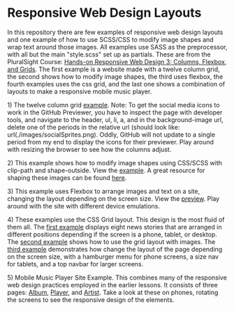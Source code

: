 <h1>Responsive Web Design Layouts</h1>

<p>In this repository there are few examples of responsive web design layouts and one example of how to use SCSS/CSS to modify image shapes and wrap text around those images. All examples use SASS as the preprocessor, with all but the main "style.scss" set up as partials. These are from the PluralSight Course: <a href="https://www.pluralsight.com/courses/responsive-web-design-columns-flexbox-grids">Hands-on Responsive Web Design 3: Columns, Flexbox, and Grids</a>. The first example is a website made with a twelve column grid, the second shows how to modify image shapes, the third uses flexbox, the fourth examples uses the css grid, and the last one shows a combination of layouts to make a responsive mobile music player.</p>

<p>1) The twelve column grid <a href="https://htmlpreview.github.io/?https://github.com/DevJHennessy/Responsive_Web_Design/blob/master/ColumnGrid/index.html">example</a>. Note: To get the social media icons to work in the GitHub Previewer, you have to inspect the page with developer tools, and navigate to the header, ul, li, a, and in the background-image url, delete one of the periods in the relative url (should look like: url(./images/socialSprites.png). Oddly, GitHub will not update to a single period from my end to display the icons for their previewer. Play around with resizing the browser to see how the columns adjust.</p>

<p>2) This example shows how to modify image shapes using CSS/SCSS with clip-path and shape-outside. View the <a href="https://htmlpreview.github.io/?https://github.com/DevJHennessy/Responsive_Web_Design/blob/master/CSS_Shapes/index.html">example</a>. A great resource for shaping these images can be found <a href="https://bennettfeely.com/clippy/">here</a>.</p>

<p>3) This example uses Flexbox to arrange images and text on a site, changing the layout depending on the screen size. View the <a href="https://htmlpreview.github.io/?https://github.com/DevJHennessy/Responsive_Web_Design/blob/master/Flexbox/index.html">preview</a>. Play around with the site with different device emulations.</p>

<p>4) These examples use the CSS Grid layout. This design is the most fluid of them all. The <a href="https://htmlpreview.github.io/?https://github.com/DevJHennessy/Responsive_Web_Design/blob/master/CSS_Grid1/index.html">first example</a> displays eight news stories that are arranged in different positions depending if the screen is a phone, tablet, or desktop. The <a href="https://htmlpreview.github.io/?https://github.com/DevJHennessy/Responsive_Web_Design/blob/master/CSS_Grid2/index.html">second example</a> shows how to use the grid layout with images. The <a href="https://htmlpreview.github.io/?https://github.com/DevJHennessy/Responsive_Web_Design/blob/master/CSS_Grid3/index.html">third example</a> demonstrates how change the layout of the page depending on the screen size, with a hamburger menu for phone screens, a size nav for tablets, and a top navbar for larger screens.</p>

<p>5) Mobile Music Player Site Example. This combines many of the responsive web design practices employed in the earlier lessons. It consists of three pages: <a href="https://htmlpreview.github.io/?https://raw.githubusercontent.com/DevJHennessy/Responsive_Web_Design/master/MusicPlayer/index.html">Album</a>, <a href="https://htmlpreview.github.io/?https://raw.githubusercontent.com/DevJHennessy/Responsive_Web_Design/master/MusicPlayer/player.html">Player</a>, and <a href="https://htmlpreview.github.io/?https://raw.githubusercontent.com/DevJHennessy/Responsive_Web_Design/master/MusicPlayer/artist.html">Artist<a>. Take a look at these on phones, rotating the screens to see the responsive design of the elements.</p>
